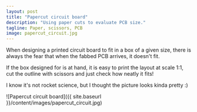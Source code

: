 ```yaml
---
layout: post
title: "Papercut circuit board"
description: "Using paper cuts to evaluate PCB size."
tagline: Paper, scissors, PCB
image: papercut_circuit.jpg
---
```


When designing a printed circuit board to fit in a box of a given size,
there is always the fear that when the fabbed PCB arrives, it doesn't fit.

If the box designed for is at hand, it is easy to print the layout at scale 1:1,
cut the outline with scissors and just check how neatly it fits!

I know it's not rocket science, but I thought the picture looks kinda pretty :)

![Papercut circuit board]({{ site.baseurl }}/content/images/papercut_circuit.jpg)

